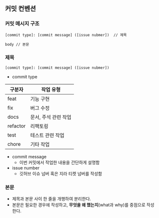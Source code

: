 ## 커밋 컨벤션
### 커밋 메시지 구조
```
[commit type]: [commit message] ([issue nubmer])  // 제목 

body // 본문
```

### 제목
```
[commit type]: [commit message] ([issue nubmer])
```

- commit type


| 구분자   | 작업 유형            |
| -------- | -------------------- |
| feat     | 기능 구현            |
| fix      | 버그 수정            |
| docs     | 문서, 주석 관련 작업 |
| refactor | 리팩토링             |
| test     | 테스트 관련 작업     |
| chore    | 기타 작업                     |

- commit message
    - 이번 커밋에서 작업한 내용을 간단하게 설명함
- issue number
    - 깃허브 이슈 넘버 혹은 지라 티켓 넘버를 작성함

### 본문
- 제목과 본문 사이 한 줄을 개행하여 분리한다.
- 본문은 필요한 경우에 작성하고, **무엇을 왜 했는지**(what과 why)를 중점으로 작성한다. 